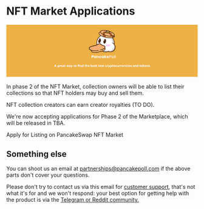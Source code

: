 # NFT Market Applications

![](../.gitbook/assets/NEWBAN.jpg)

In phase 2 of the NFT Market, collection owners will be able to list their collections so that NFT holders may buy and sell them.

NFT collection creators can earn creator royalties (TO DO).

We're now accepting applications for Phase 2 of the Marketplace, which will be released in TBA.

Apply for Listing on PancakeSwap NFT Market

## Something else

You can shoot us an email at partnerships@pancakepoll.com if the above parts don't cover your questions.

Please don't try to contact us via this email for [customer support](customer-support.md), that's not what it's for and we won't respond: your best option for getting help with the product is via the [Telegram or Reddit community.](social-accounts-and-communities.md)
